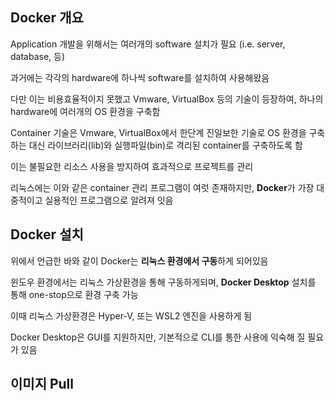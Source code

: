 ## Docker 개요

Application 개발을 위해서는 여러개의 software 설치가 필요 (i.e. server, database, 등)

과거에는 각각의 hardware에 하나씩 software를 설치하여 사용해왔음

다만 이는 비용효율적이지 못했고 Vmware, VirtualBox 등의 기술이 등장하여, 하나의 hardware에 여러개의 OS 환경을 구축함



Container 기술은 Vmware, VirtualBox에서 한단계 진일보한 기술로 OS 환경을 구축하는 대신 라이브러리(lib)와 실행파일(bin)로 격리된 container를 구축하도록 함

이는 불필요한 리소스 사용을 방지하여 효과적으로 프로젝트를 관리

리눅스에는 이와 같은 container 관리 프로그램이 여럿 존재하지만, **Docker**가 가장 대중적이고 실용적인 프로그램으로 알려져 잇음



## Docker 설치

위에서 언급한 바와 같이 Docker는 **리눅스 환경에서 구동**하게 되어있음

윈도우 환경에서는 리눅스 가상환경을 통해 구동하게되며, **Docker Desktop** 설치를 통해 one-stop으로 환경 구축 가능

이때 리눅스 가상환경은 Hyper-V, 또는 WSL2 엔진을 사용하게 됨

Docker Desktop은 GUI를 지원하지만, 기본적으로 CLI를 통한 사용에 익숙해 질 필요가 있음



## 이미지 Pull







